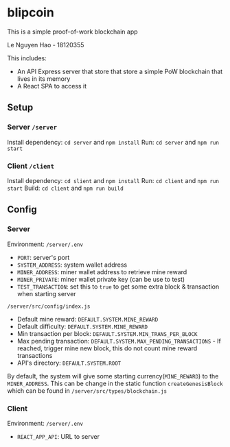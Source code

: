 # blipcoin

This is a simple proof-of-work blockchain app

Le Nguyen Hao - 18120355

This includes:

- An API Express server that store that store a simple PoW blockchain that lives in its memory
- A React SPA to access it

## Setup

### Server `/server`

Install dependency: `cd server` and `npm install`
Run: `cd server` and `npm run start`

### Client `/client`

Install dependency: `cd slient` and `npm install`
Run: `cd client` and `npm run start`
Build: `cd client` and `npm run build`

## Config

### Server

Environment: `/server/.env`

- `PORT`: server's port
- `SYSTEM_ADDRESS`: system wallet address
- `MINER_ADDRESS`: miner wallet address to retrieve mine reward
- `MINER_PRIVATE`: miner wallet private key (can be use to test)
- `TEST_TRANSACTION`: set this to `true` to get some extra block & transaction when starting server

`/server/src/config/index.js`

- Default mine reward: `DEFAULT.SYSTEM.MINE_REWARD`
- Default difficulty: `DEFAULT.SYSTEM.MINE_REWARD`
- Min transaction per block: `DEFAULT.SYSTEM.MIN_TRANS_PER_BLOCK`
- Max pending transaction: `DEFAULT.SYSTEM.MAX_PENDING_TRANSACTIONS` - If reached, trigger mine new block, this do not count mine reward transactions
- API's directory: `DEFAULT.SYSTEM.ROOT`

By default, the system will give some starting currency(`MINE_REWARD`) to the `MINER_ADDRESS`. This can be change in the static function `createGenesisBlock` which can be found in `/server/src/types/blockchain.js`

### Client

Environment: `/server/.env`

- `REACT_APP_API`: URL to server
